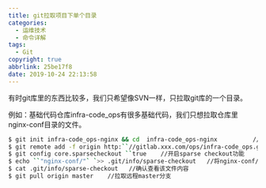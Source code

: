 ```yaml
---
title: git拉取项目下单个目录
categories:
  - 运维技术
  - 命令详解
tags:
  - Git
copyright: true
abbrlink: 25be17f8
date: 2019-10-24 22:13:58
---
```


有时git库里的东西比较多，我们只希望像SVN一样，只拉取git库的一个目录。

例如：基础代码仓库infra-code_ops有很多基础代码，我们只想拉取仓库里nginx-conf目录的文件。

```bash
$ git init infra-code_ops-nginx && cd  infra-code_ops-nginx          //初始化仓库,并进入该目录
$ git remote add -f origin http:``//gitlab.xxx.com/ops/infra-code_ops.git   //添加远程仓库地址
$ git config core.sparsecheckout ``true    //开启sparse checkout功能
$ echo ``"nginx-conf/"` `>> .git/info/sparse-checkout   //将nginx-conf/目录写入到该文件中
$ cat .git/info/sparse-checkout   //确认查看该文件内容
$ git pull origin master    //拉取远程master分支
```

